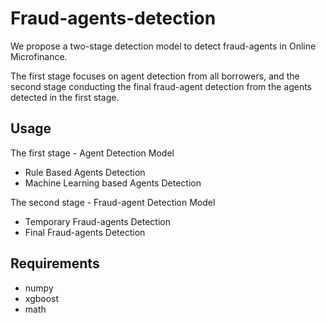 # Fraud-agents-detection

We propose a two-stage detection model to detect fraud-agents in Online Microfinance.

The first stage focuses on agent detection from all borrowers, and the second stage conducting the final fraud-agent detection from the agents detected in the first stage.

## Usage

The first stage - Agent Detection Model
* Rule Based Agents Detection
* Machine Learning based Agents Detection

The second stage - Fraud-agent Detection Model
* Temporary Fraud-agents Detection
* Final Fraud-agents Detection


## Requirements
* numpy
* xgboost
* math




